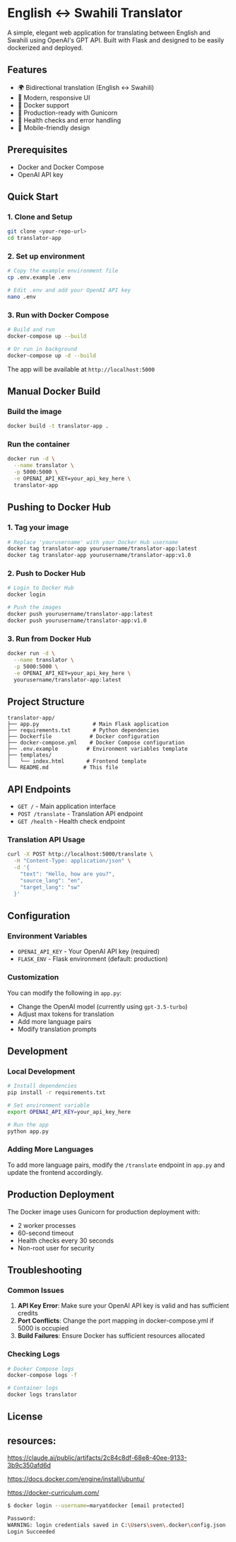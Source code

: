 # English ↔ Swahili Translator

A simple, elegant web application for translating between English and Swahili using OpenAI's GPT API. Built with Flask and designed to be easily dockerized and deployed.

## Features

- 🌍 Bidirectional translation (English ↔ Swahili)
- 🎨 Modern, responsive UI
- 🐳 Docker support
- 🚀 Production-ready with Gunicorn
- 💪 Health checks and error handling
- 📱 Mobile-friendly design

## Prerequisites

- Docker and Docker Compose
- OpenAI API key

## Quick Start

### 1. Clone and Setup

```bash
git clone <your-repo-url>
cd translator-app
```

### 2. Set up environment

```bash
# Copy the example environment file
cp .env.example .env

# Edit .env and add your OpenAI API key
nano .env
```

### 3. Run with Docker Compose

```bash
# Build and run
docker-compose up --build

# Or run in background
docker-compose up -d --build
```

The app will be available at `http://localhost:5000`

## Manual Docker Build

### Build the image

```bash
docker build -t translator-app .
```

### Run the container

```bash
docker run -d \
  --name translator \
  -p 5000:5000 \
  -e OPENAI_API_KEY=your_api_key_here \
  translator-app
```

## Pushing to Docker Hub

### 1. Tag your image

```bash
# Replace 'yourusername' with your Docker Hub username
docker tag translator-app yourusername/translator-app:latest
docker tag translator-app yourusername/translator-app:v1.0
```

### 2. Push to Docker Hub

```bash
# Login to Docker Hub
docker login

# Push the images
docker push yourusername/translator-app:latest
docker push yourusername/translator-app:v1.0
```

### 3. Run from Docker Hub

```bash
docker run -d \
  --name translator \
  -p 5000:5000 \
  -e OPENAI_API_KEY=your_api_key_here \
  yourusername/translator-app:latest
```

## Project Structure

```
translator-app/
├── app.py                 # Main Flask application
├── requirements.txt       # Python dependencies
├── Dockerfile            # Docker configuration
├── docker-compose.yml    # Docker Compose configuration
├── .env.example         # Environment variables template
├── templates/
│   └── index.html       # Frontend template
└── README.md           # This file
```

## API Endpoints

- `GET /` - Main application interface
- `POST /translate` - Translation API endpoint
- `GET /health` - Health check endpoint

### Translation API Usage

```bash
curl -X POST http://localhost:5000/translate \
  -H "Content-Type: application/json" \
  -d '{
    "text": "Hello, how are you?",
    "source_lang": "en",
    "target_lang": "sw"
  }'
```

## Configuration

### Environment Variables

- `OPENAI_API_KEY` - Your OpenAI API key (required)
- `FLASK_ENV` - Flask environment (default: production)

### Customization

You can modify the following in `app.py`:
- Change the OpenAI model (currently using `gpt-3.5-turbo`)
- Adjust max tokens for translation
- Add more language pairs
- Modify translation prompts

## Development

### Local Development

```bash
# Install dependencies
pip install -r requirements.txt

# Set environment variable
export OPENAI_API_KEY=your_api_key_here

# Run the app
python app.py
```

### Adding More Languages

To add more language pairs, modify the `/translate` endpoint in `app.py` and update the frontend accordingly.

## Production Deployment

The Docker image uses Gunicorn for production deployment with:
- 2 worker processes
- 60-second timeout
- Health checks every 30 seconds
- Non-root user for security

## Troubleshooting

### Common Issues

1. **API Key Error**: Make sure your OpenAI API key is valid and has sufficient credits
2. **Port Conflicts**: Change the port mapping in docker-compose.yml if 5000 is occupied
3. **Build Failures**: Ensure Docker has sufficient resources allocated

### Checking Logs

```bash
# Docker Compose logs
docker-compose logs -f

# Container logs
docker logs translator
```

## License

## resources:
https://claude.ai/public/artifacts/2c84c8df-68e8-40ee-9133-3b9c350afd6d

https://docs.docker.com/engine/install/ubuntu/

https://docker-curriculum.com/

``` bash
$ docker login --username=maryatdocker [email protected]
```

```bash
Password:
WARNING: login credentials saved in C:\Users\sven\.docker\config.json
Login Succeeded
```
   
